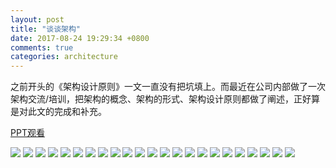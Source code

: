 ```yaml
---
layout: post
title: "谈谈架构"
date: 2017-08-24 19:29:34 +0800
comments: true
categories: architecture
---
```


之前开头的《架构设计原则》一文一直没有把坑填上。而最近在公司内部做了一次架构交流/培训，把架构的概念、架构的形式、架构设计原则都做了阐述，正好算是对此文的完成和补充。

<a href="/arch-ppt/index.html" target="_blank">PPT观看</a>

<!--more-->

![](/images/blog_images/arch/arch-2.jpeg)
![](/images/blog_images/arch/arch-3.jpeg)
![](/images/blog_images/arch/arch-4.jpeg)
![](/images/blog_images/arch/arch-5.jpeg)
![](/images/blog_images/arch/arch-6.jpeg)
![](/images/blog_images/arch/arch-7.jpeg)
![](/images/blog_images/arch/arch-8.jpeg)
![](/images/blog_images/arch/arch-9.jpeg)
![](/images/blog_images/arch/arch-10.jpeg)
![](/images/blog_images/arch/arch-11.jpeg)
![](/images/blog_images/arch/arch-12.jpeg)
![](/images/blog_images/arch/arch-13.jpeg)
![](/images/blog_images/arch/arch-14.jpeg)
![](/images/blog_images/arch/arch-15.jpeg)
![](/images/blog_images/arch/arch-16.jpeg)
![](/images/blog_images/arch/arch-17.jpeg)
![](/images/blog_images/arch/arch-18.jpeg)
![](/images/blog_images/arch/arch-19.jpeg)
![](/images/blog_images/arch/arch-20.jpeg)
![](/images/blog_images/arch/arch-21.jpeg)
![](/images/blog_images/arch/arch-22.jpeg)
![](/images/blog_images/arch/arch-23.jpeg)
![](/images/blog_images/arch/arch-24.jpeg)